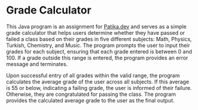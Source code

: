 # Grade Calculator 
This Java program is an assignment for [Patika.dev](https://patika.dev) and serves as a simple grade calculator that helps users determine whether they have passed or failed a class based on their grades in five different subjects: Math, Physics, Turkish, Chemistry, and Music. The program prompts the user to input their grades for each subject, ensuring that each grade entered is between 0 and 100. If a grade outside this range is entered, the program provides an error message and terminates.

Upon successful entry of all grades within the valid range, the program calculates the average grade of the user across all subjects. If this average is 55 or below, indicating a failing grade, the user is informed of their failure. Otherwise, they are congratulated for passing the class. The program provides the calculated average grade to the user as the final output.